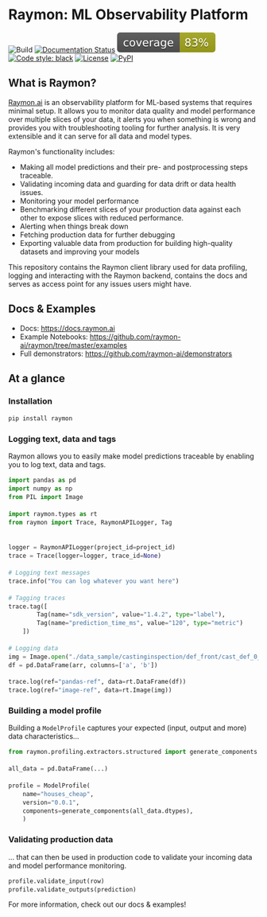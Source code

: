 # Raymon: ML Observability Platform
![Build](https://github.com/raymon-ai/raymon/workflows/test-build-deploy/badge.svg)
[![Documentation Status](https://readthedocs.org/projects/raymon/badge/?version=latest)](https://docs.raymon.ai/en/latest/?badge=latest)
![Coverage](https://raw.githubusercontent.com/raymon-ai/raymon/master/coverage.svg)
[![Code style: black](https://img.shields.io/badge/code%20style-black-000000.svg)](https://github.com/psf/black)
<a href="https://github.com/raymon-ai/raymon/blob/master/LICENSE.md"><img alt="License" src="https://img.shields.io/github/license/raymon-ai/raymon"></a>
<a href="https://pypi.org/project/raymon/"><img alt="PyPI" src="https://img.shields.io/pypi/v/raymon"></a>

## What is Raymon?
[Raymon.ai](http://raymon.ai) is an observability platform for ML-based systems that requires minimal setup. It allows you to monitor data quality and model performance over multiple slices of your data, it alerts you when something is wrong and provides you with troubleshooting tooling for further analysis. It is very extensible and it can serve for all data and model types.

Raymon's functionality includes:

- Making all model predictions and their pre- and postprocessing steps traceable.
- Validating incoming data and guarding for data drift or data health issues.
- Monitoring your model performance
- Benchmarking different slices of your production data against each other to expose slices with reduced performance.
- Alerting when things break down
- Fetching production data for further debugging
- Exporting valuable data from production for building high-quality datasets and improving your models

This repository contains the Raymon client library used for data profiling, logging and interacting with the Raymon backend, contains the docs and serves as access point for any issues users might have.


## Docs & Examples
- Docs: https://docs.raymon.ai
- Example Notebooks: https://github.com/raymon-ai/raymon/tree/master/examples
- Full demonstrators: https://github.com/raymon-ai/demonstrators


## At a glance

### Installation

```bash
pip install raymon
```

### Logging text, data and tags

Raymon allows you to easily make model predictions traceable by enabling you to log text, data and tags.

```python
import pandas as pd
import numpy as np
from PIL import Image

import raymon.types as rt
from raymon import Trace, RaymonAPILogger, Tag


logger = RaymonAPILogger(project_id=project_id)
trace = Trace(logger=logger, trace_id=None)

# Logging text messages
trace.info("You can log whatever you want here")

# Tagging traces
trace.tag([
        Tag(name="sdk_version", value="1.4.2", type="label"),
        Tag(name="prediction_time_ms", value="120", type="metric")
    ])

# Logging data
img = Image.open("./data_sample/castinginspection/def_front/cast_def_0_0.jpeg")
df = pd.DataFrame(arr, columns=['a', 'b'])

trace.log(ref="pandas-ref", data=rt.DataFrame(df))
trace.log(ref="image-ref", data=rt.Image(img))

```
### Building a model profile
Building a `ModelProfile` captures your expected (input, output and more) data characteristics...

```python
from raymon.profiling.extractors.structured import generate_components

all_data = pd.DataFrame(...)

profile = ModelProfile(
    name="houses_cheap", 
    version="0.0.1", 
    components=generate_components(all_data.dtypes),
    )

```

### Validating production data
... that can then be used in production code to validate your incoming data and model performance monitoring.

```python
profile.validate_input(row)
profile.validate_outputs(prediction)

```
For more information, check out our docs & examples!